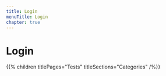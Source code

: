 ```yaml
---
title: Login
menuTitle: Login
chapter: true
---
```


# Login

{{% children titlePages="Tests" titleSections="Categories" /%}}